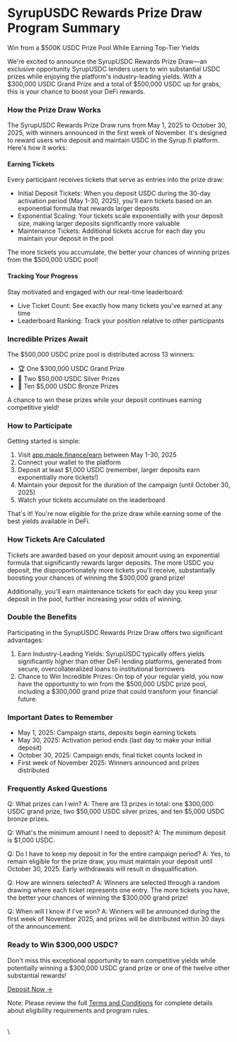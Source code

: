 # SyrupUSDC Rewards Prize Draw Program Summary

Win from a $500K USDC Prize Pool While Earning Top-Tier Yields

We're excited to announce the SyrupUSDC Rewards Prize Draw—an exclusive opportunity SyrupUSDC lenders users to win substantial USDC prizes while enjoying the platform's industry-leading yields. With a $300,000 USDC Grand Prize and a total of $500,000 USDC up for grabs, this is your chance to boost your DeFi rewards.

### How the Prize Draw Works

The SyrupUSDC Rewards Prize Draw runs from May 1, 2025 to October 30, 2025, with winners announced in the first week of November. It's designed to reward users who deposit and maintain USDC in the Syrup.fi platform. Here's how it works:

#### Earning Tickets

Every participant receives tickets that serve as entries into the prize draw:

* Initial Deposit Tickets: When you deposit USDC during the 30-day activation period (May 1-30, 2025), you'll earn tickets based on an exponential formula that rewards larger deposits
* Exponential Scaling: Your tickets scale exponentially with your deposit size, making larger deposits significantly more valuable
* Maintenance Tickets: Additional tickets accrue for each day you maintain your deposit in the pool

The more tickets you accumulate, the better your chances of winning prizes from the $500,000 USDC pool!

#### Tracking Your Progress

Stay motivated and engaged with our real-time leaderboard:

* Live Ticket Count: See exactly how many tickets you've earned at any time
* Leaderboard Ranking: Track your position relative to other participants

### Incredible Prizes Await

The $500,000 USDC prize pool is distributed across 13 winners:

* 🏆 One $300,000 USDC Grand Prize
* 🥈 Two $50,000 USDC Silver Prizes
* 🥉 Ten $5,000 USDC Bronze Prizes

A chance to win these prizes while your deposit continues earning competitive yield!

### How to Participate

Getting started is simple:

1. Visit [app.maple.finance/earn](https://app.maple.finance/earn) between May 1-30, 2025
2. Connect your wallet to the platform
3. Deposit at least $1,000 USDC (remember, larger deposits earn exponentially more tickets!)
4. Maintain your deposit for the duration of the campaign (until October 30, 2025)
5. Watch your tickets accumulate on the leaderboard

That's it! You're now eligible for the prize draw while earning some of the best yields available in DeFi.

### How Tickets Are Calculated

Tickets are awarded based on your deposit amount using an exponential formula that significantly rewards larger deposits. The more USDC you deposit, the disproportionately more tickets you'll receive, substantially boosting your chances of winning the $300,000 grand prize!

Additionally, you'll earn maintenance tickets for each day you keep your deposit in the pool, further increasing your odds of winning.

### Double the Benefits

Participating in the SyrupUSDC Rewards Prize Draw offers two significant advantages:

1. Earn Industry-Leading Yields: SyrupUSDC typically offers yields significantly higher than other DeFi lending platforms, generated from secure, overcollateralized loans to institutional borrowers
2. Chance to Win Incredible Prizes: On top of your regular yield, you now have the opportunity to win from the $500,000 USDC prize pool, including a $300,000 grand prize that could transform your financial future.&#x20;

### Important Dates to Remember

* May 1, 2025: Campaign starts, deposits begin earning tickets
* May 30, 2025: Activation period ends (last day to make your initial deposit)
* October 30, 2025: Campaign ends, final ticket counts locked in
* First week of November 2025: Winners announced and prizes distributed

### Frequently Asked Questions

Q: What prizes can I win? A: There are 13 prizes in total: one $300,000 USDC grand prize, two $50,000 USDC silver prizes, and ten $5,000 USDC bronze prizes.

Q: What's the minimum amount I need to deposit? A: The minimum deposit is $1,000 USDC.

Q: Do I have to keep my deposit in for the entire campaign period? A: Yes, to remain eligible for the prize draw, you must maintain your deposit until October 30, 2025. Early withdrawals will result in disqualification.

Q: How are winners selected? A: Winners are selected through a random drawing where each ticket represents one entry. The more tickets you have, the better your chances of winning the $300,000 grand prize!

Q: When will I know if I've won? A: Winners will be announced during the first week of November 2025, and prizes will be distributed within 30 days of the announcement.

### Ready to Win $300,000 USDC?

Don't miss this exceptional opportunity to earn competitive yields while potentially winning a $300,000 USDC grand prize or one of the twelve other substantial rewards!

[Deposit Now →](https://app.maple.finance/earn)

Note: Please review the full [Terms and Conditions](https://maplefinance.gitbook.io/maple/legal/syrupusdc-rewards-prize-draw-terms-and-conditions) for complete details about eligibility requirements and program rules.

\
\
